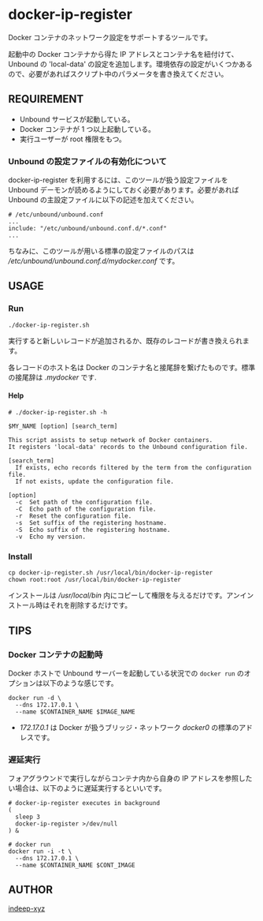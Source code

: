 docker-ip-register
====

Docker コンテナのネットワーク設定をサポートするツールです。

起動中の Docker コンテナから得た IP アドレスとコンテナ名を紐付けて、Unbound の 'local-data' の設定を追加します。環境依存の設定がいくつかあるので、必要があればスクリプト中のパラメータを書き換えてください。

REQUIREMENT
----

- Unbound サービスが起動している。
- Docker コンテナが 1 つ以上起動している。
- 実行ユーザーが root 権限をもつ。

### Unbound の設定ファイルの有効化について

docker-ip-register を利用するには、このツールが扱う設定ファイルを Unbound デーモンが読めるようにしておく必要があります。必要があれば Unbound の主設定ファイルに以下の記述を加えてください。

~~~
# /etc/unbound/unbound.conf
...
include: "/etc/unbound/unbound.conf.d/*.conf"
...
~~~

ちなみに、このツールが用いる標準の設定ファイルのパスは _/etc/unbound/unbound.conf.d/mydocker.conf_ です。

USAGE
----

### Run

~~~shell
./docker-ip-register.sh
~~~

実行すると新しいレコードが追加されるか、既存のレコードが書き換えられます。

各レコードのホスト名は Docker のコンテナ名と接尾辞を繋げたものです。標準の接尾辞は _.mydocker_ です.

#### Help

~~~
# ./docker-ip-register.sh -h

$MY_NAME [option] [search_term]

This script assists to setup network of Docker containers.
It registers 'local-data' records to the Unbound configuration file.

[search_term]
  If exists, echo records filtered by the term from the configuration file.
  If not exists, update the configuration file.

[option]
  -c  Set path of the configuration file.
  -C  Echo path of the configuration file.
  -r  Reset the configuration file.
  -s  Set suffix of the registering hostname.
  -S  Echo suffix of the registering hostname.
  -v  Echo my version.
~~~

### Install

~~~shell
cp docker-ip-register.sh /usr/local/bin/docker-ip-register
chown root:root /usr/local/bin/docker-ip-register
~~~

インストールは _/usr/local/bin_ 内にコピーして権限を与えるだけです。アンインストール時はそれを削除するだけです。

TIPS
----

### Docker コンテナの起動時

Docker ホストで Unbound サーバーを起動している状況での `docker run` のオプションは以下のような感じです。

~~~shell
docker run -d \
  --dns 172.17.0.1 \
  --name $CONTAINER_NAME $IMAGE_NAME
~~~

- _172.17.0.1_ は Docker が扱うブリッジ・ネットワーク _docker0_ の標準のアドレスです。

### 遅延実行

フォアグラウンドで実行しながらコンテナ内から自身の IP アドレスを参照したい場合は、以下のように遅延実行するといいです。

~~~shell
# docker-ip-register executes in background
(
  sleep 3
  docker-ip-register >/dev/null
) &

# docker run
docker run -i -t \
  --dns 172.17.0.1 \
  --name $CONTAINER_NAME $CONT_IMAGE
~~~

AUTHOR
----

[indeep-xyz](http://indeep.xyz/)
